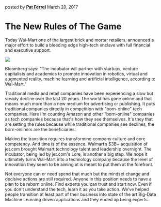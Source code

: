 posted by [**Pat Ferrel**](mailto:pat@actionml.com) March 20, 2017

# The New Rules of The Game

Today Wal-Mart one of the largest brick and mortar retailers, announced a major effort to build a bleeding edge high-tech enclave with full financial and executive support. 

<a href="https://www.bloomberg.com/news/articles/2017-03-20/wal-mart-unveils-store-no-8-tech-incubator-in-silicon-valley" target="_blank"><image src="/blog/images/wal-mart.jpg"></image></a>

Bloomberg says: "The incubator will partner with startups, venture capitalists and academics to promote innovation in robotics, virtual and augmented reality, machine learning and artificial intelligence, according to Wal-Mart."

Traditional media and retail companies have been experiencing a slow but steady decline over the last 20 years. The world has gone online and that means much more than a new medium for advertising or publishing. It puts traditional companies directly in competition with "born-online" tech companies. Here I'm counting Amazon and other "born-online" companies as tech companies because that's how they see themselves. It's they that are setting the rules because while traditional companies see declines, the born-onliners are the beneficiaries. 

Making the transition requires transforming company culture and core competency. And time is of the essence. Walmart’s $3B+ acquisition of jet.com brought Walmart technology talent and leadership overnight. The incubator, being led by jet.com's Lore, is another a big step. We hope it ultimately turns Wal-Mart into a technology company because the level of innovation they seem to be aiming at is meant to put them at the forefront.

Not everyone can or need spend that much but the mindset change and decisive actions are still required. Anyone in this position needs to have a plan to be reborn online. Find experts you can trust and start now. Even if you don't understand the tech, learn it as you take action. We've helped people transition at least part of their business into state of the art Big-Data Machine Learning driven applications and they ended up being experts.



